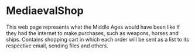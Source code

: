 # MediaevalShop
This web page represents what the Middle Ages would have been like if they had the internet to make purchases, such as weapons, horses and ships. Contains shopping cart in which each order will be sent as a list to its respective email, sending files and others.
